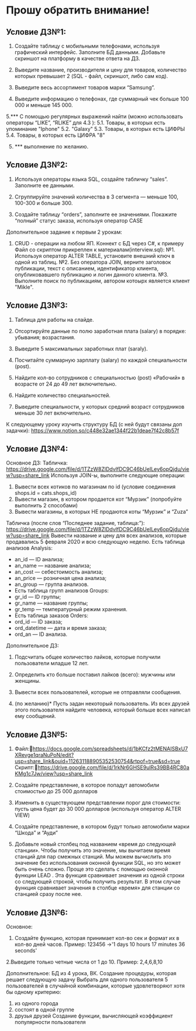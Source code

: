 # Прошу обратить внимание!
## Условие ДЗ№1:

1. Создайте таблицу с мобильными телефонами, используя графический интерфейс. Заполните БД данными. Добавьте скриншот на платформу в качестве ответа на ДЗ.

2. Выведите название, производителя и цену для товаров, количество которых превышает 2 (SQL - файл, скриншот, либо сам код).

3. Выведите весь ассортимент товаров марки “Samsung”.

4. Выведите информацию о телефонах, где суммарный чек больше 100 000 и меньше 145 000.

5.*** С помощью регулярных выражений найти (можно использовать операторы “LIKE”, “RLIKE” для 4.3 ):
	5.1. Товары, в которых есть упоминание "Iphone"
	5.2. "Galaxy"
	5.3.  Товары, в которых есть ЦИФРЫ
	5.4.  Товары, в которых есть ЦИФРА "8"  

5. *** выполнение по желанию.

## Условие ДЗ№2:
1. Используя операторы языка SQL, создайте табличку “sales”. Заполните ее данными.

2. Сгруппируйте значений количества в 3 сегмента — меньше 100, 100-300 и больше 300.

3. Создайте таблицу “orders”, заполните ее значениями. Покажите “полный” статус заказа, используя оператор CASE

Дополнительное задание к первым 2 урокам:
1. CRUD - операции на любом ЯП. Коннект с БД через С#, к примеру  
Файл со скриптом прикреплен к материалам(interview.sql):
№1. Используя оператор ALTER TABLE, установите внешний ключ в одной из таблиц.
№2. Без оператора JOIN, верните заголовок публикации, текст с описанием, идентификатор клиента, опубликовавшего публикацию и логин данного клиента.
№3. Выполните поиск по публикациям, автором котоырх является клиент "Mikle".

## Условие ДЗ№3:

1. Таблица для работы на слайде.

2. Отсортируйте данные по полю заработная плата (salary) в порядке: убывания; возрастания.

3. Выведите 5 максимальных заработных плат (saraly).

4. Посчитайте суммарную зарплату (salary) по каждой специальности (роst).

5. Найдите кол-во сотрудников с специальностью (post) «Рабочий» в возрасте от 24 до 49 лет включительно.

6. Найдите количество специальностей.

7. Выведите специальности, у которых средний возраст сотрудников меньше 30 лет включительно.

К следующему уроку изучить структуру БД (с ней будут связаны доп задачки):
https://www.notion.so/c448e32ae1344f22b1deae7f42c8b57f

## Условие ДЗ№4:

Основное ДЗ:
Табличка:
https://drive.google.com/file/d/1TZzW8ZlDdvIfDC9C46bUeILey6opQjdu/view?usp=share_link
Используя JOIN-ы, выполните следующие операции:
1. Вывести всех котиков по магазинам по id (условие соединения shops.id = cats.shops_id)
2. Вывести магазин, в котором продается кот “Мурзик” (попробуйте выполнить 2 способами)
3. Вывести магазины, в которых НЕ продаются коты “Мурзик” и “Zuza”

Табличка (после слов “Последнее задание, таблица:”):
https://drive.google.com/file/d/1TZzW8ZlDdvIfDC9C46bUeILey6opQjdu/view?usp=share_link
Вывести название и цену для всех анализов, которые продавались 5 февраля 2020 и всю следующую неделю.
Есть таблица анализов Analysis:
- an_id — ID анализа;
- an_name — название анализа;
- an_cost — себестоимость анализа;
- an_price — розничная цена анализа;
- an_group — группа анализов.
- Есть таблица групп анализов Groups:
- gr_id — ID группы;
- gr_name — название группы;
- gr_temp — температурный режим хранения.
- Есть таблица заказов Orders:
- ord_id — ID заказа;
- ord_datetime — дата и время заказа;
- ord_an — ID анализа.

Дополнительное ДЗ:
1. Подсчитать общее количество лайков, которые получили пользователи младше 12 лет.

2. Определить кто больше поставил лайков (всего): мужчины или женщины.

3. Вывести всех пользователей, которые не отправляли сообщения.

4. (по желанию)* Пусть задан некоторый пользователь. Из всех друзей этого пользователя найдите человека, который больше всех написал ему сообщений.

## Условие ДЗ№5:

1. Файл:https://docs.google.com/spreadsheets/d/1bKCfz2tMENAISBxU7XRevge1qraNuPoN/edit?usp=share_link&ouid=112631188905352530754&rtpof=true&sd=true
Скрипт:https://drive.google.com/file/d/1rkNr6GHSE9ulRs39BB4RC80aKMg1c7Jw/view?usp=share_link
1.	Создайте представление, в которое попадут автомобили стоимостью  до 25 000 долларов
2.	Изменить в существующем представлении порог для стоимости: пусть цена будет до 30 000 долларов (используя оператор ALTER VIEW) 
3. 	Создайте представление, в котором будут только автомобили марки “Шкода” и “Ауди”


2. Добавьте новый столбец под названием «время до следующей станции». Чтобы получить это значение, мы вычитаем время станций для пар смежных станций. Мы можем вычислить это значение без использования оконной функции SQL, но это может быть очень сложно. Проще это сделать с помощью оконной функции LEAD . Эта функция сравнивает значения из одной строки со следующей строкой, чтобы получить результат. В этом случае функция сравнивает значения в столбце «время» для станции со станцией сразу после нее.

## Условие ДЗ№6:
Основное:
1. Создайте функцию, которая принимает кол-во сек и формат их в кол-во дней часов.
Пример: 123456 ->'1 days 10 hours 17 minutes 36 seconds'

2.Выведите только четные числа от 1 до 10.
Пример: 2,4,6,8,10

Дополнительное:
БД из 4 урока, ВК.
Cоздание процедуры, которая решает следующую задачу
Выбрать для одного пользователя 5 пользователей в случайной комбинации, которые удовлетворяют хотя бы одному критерию:
1) из одного города
2) состоят в одной группе
3) друзья друзей
Cоздание функции, вычисляющей коэффициент популярности пользователя
